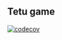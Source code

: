 ## Tetu game
[![codecov](https://codecov.io/gh/tetu-io/tetu-game/branch/master/graph/badge.svg?token=6K6BAWDV4P)](https://codecov.io/gh/tetu-io/tetu-game)
